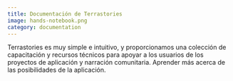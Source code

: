 ```yaml
---
title: Documentación de Terrastories
image: hands-notebook.png
category: documentation
---
```


Terrastories es muy simple e intuitivo, y proporcionamos una colección de capacitación y recursos técnicos para apoyar a los usuarios de los proyectos de aplicación y narración comunitaria. Aprender más acerca de las posibilidades de la aplicación.

<app-button :color="true" localurl=":8086/all/https://docs.terrastories.app" text="Lea documentación"></app-button>
